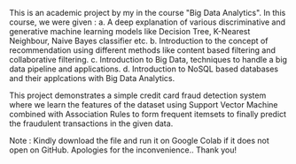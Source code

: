 This is an academic project by my in the course "Big Data Analytics". In this course, we were given : 
a. A deep explanation of various discriminative and generative machine learning models like Decision Tree, K-Nearest Neighbour, Naive Bayes classifier etc.
b. Introduction to the concept of recommendation using different methods like content based filtering and collaborative filtering.
c. Introduction to Big Data, techniques to handle a big data pipeline and applications.
d. Introduction to NoSQL based databases and their applcations with Big Data Analytics.

This project demonstrates a simple credit card fraud detection system where we learn the features of the dataset using Support Vector Machine combined with Association Rules to form frequent itemsets to finally predict the fraudulent transactions in the given data.

Note : Kindly download the file and run it on Google Colab if it does not open on GitHub. Apologies for the inconvenience.. Thank you!
